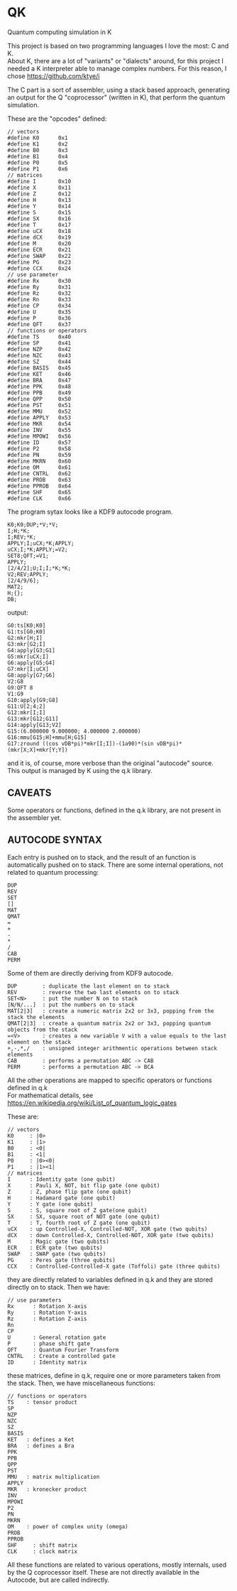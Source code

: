# QK
Quantum computing simulation in K

This project is based on two programming languages I love the most: C and K.  
About K, there are a lot of "variants" or "dialects" around, for this project I needed a K interpreter able to manage complex numbers.
For this reason, I chose https://github.com/ktye/i

The C part is a sort of assembler, using a stack based approach, generating an output for the Q "coprocessor" (written in K), that perform the quantum simulation.

These are the "opcodes" defined:


    // vectors
    #define K0      0x1
    #define K1      0x2
    #define B0      0x3
    #define B1      0x4
    #define P0      0x5
    #define P1      0x6
    // matrices
    #define I       0x10
    #define X       0x11
    #define Z       0x12
    #define H       0x13
    #define Y       0x14
    #define S       0x15
    #define SX      0x16
    #define T       0x17
    #define uCX     0x18
    #define dCX     0x19
    #define M       0x20
    #define ECR     0x21
    #define SWAP    0x22
    #define PG      0x23
    #define CCX     0x24
    // use parameter
    #define Rx      0x30
    #define Ry      0x31
    #define Rz      0x32
    #define Rn      0x33
    #define CP      0x34
    #define U       0x35
    #define P       0x36
    #define QFT     0x37
    // functions or operators
    #define TS      0x40
    #define SP      0x41
    #define NZP     0x42
    #define NZC     0x43
    #define SZ      0x44
    #define BASIS   0x45
    #define KET     0x46
    #define BRA     0x47
    #define PPK     0x48
    #define PPB     0x49
    #define QPP     0x50
    #define PST     0x51
    #define MMU     0x52
    #define APPLY   0x53
    #define MKR     0x54
    #define INV     0x55
    #define MPOWI   0x56
    #define ID      0x57
    #define P2      0x58
    #define PN      0x59
    #define MKRN    0x60
    #define OM      0x61
    #define CNTRL   0x62
    #define PROB    0x63
    #define PPROB   0x64
    #define SHF     0x65
    #define CLK     0x66

The program sytax looks like a KDF9 autocode program.

    K0;K0;DUP;*V;*V;
    I;H;*K;
    I;REV;*K;
    APPLY;I;uCX;*K;APPLY;
    uCX;I;*K;APPLY;=V2;
    SET8;QFT;=V1;
    APPLY;
    [2/4/2];U;I;I;*K;*K;
    V2;REV;APPLY;
    [2/4/9/6];
    MAT2;
    H;{};
    DB;

output:

    G0:ts[K0;K0]
    G1:ts[G0;K0]
    G2:mkr[H;I]
    G3:mkr[G2;I]
    G4:apply[G3;G1]
    G5:mkr[uCX;I]
    G6:apply[G5;G4]
    G7:mkr[I;uCX]
    G8:apply[G7;G6]
    V2:G8
    G9:QFT 8
    V1:G9
    G10:apply[G9;G8]
    G11:U[2;4;2]
    G12:mkr[I;I]
    G13:mkr[G12;G11]
    G14:apply[G13;V2]
    G15:(6.000000 9.000000; 4.000000 2.000000)
    G16:mmu[G15;H]+mmu[H;G15]
    G17:zround ((cos vDB*pi)*mkr[I;I])-(1a90)*(sin vDB*pi)*(mkr[X;X]+mkr[Y;Y])

and it is, of course, more verbose than the original "autocode" source.  
This output is managed by K using the q.k library. 

## CAVEATS

Some operators or functions, defined in the q.k library, are not present in the assembler yet.

## AUTOCODE SYNTAX

Each entry is pushed on to stack, and the result of an function is automatically pushed on to stack.
There are some internal operations, not related to quantum processing:

    DUP
    REV
    SET
    []
    MAT
    QMAT
    =
    +
    -
    *
    /
    CAB
    PERM
    
Some of them are directly deriving from KDF9 autocode.  

    DUP        : duplicate the last element on to stack
    REV        : reverse the two last elements on to stack
    SET<N>     : put the number N on to stack
    [N/N/...]  : put the numbers on to stack
    MAT[2|3]   : create a numeric matrix 2x2 or 3x3, popping from the stack the elements
    QMAT[2|3]  : create a quantum matrix 2x2 or 3x3, popping quantum objects from the stack
    =<V>       : creates a new variable V with a value equals to the last element on the stack
    +,-,*,/    : unsigned integer arithmentic operations between stack elements
    CAB        : performs a permutation ABC -> CAB
    PERM       : performs a permutation ABC -> BCA

All the other operations are mapped to specific operators or functions defined in q.k  
For mathematical details, see https://en.wikipedia.org/wiki/List_of_quantum_logic_gates

These are:

    // vectors
    K0     : |0> 
    K1     : |1> 
    B0     : <0| 
    B1     : <1| 
    P0     : |0><0|
    P1     : |1><1| 
    // matrices
    I      : Identity gate (one qubit) 
    X      : Pauli X, NOT, bit flip gate (one qubit)
    Z      : Z, phase flip gate (one qubit) 
    H      : Hadamard gate (one qubit) 
    Y      : Y gate (one qubit) 
    S      : S, square root of Z gate(one qubit) 
    SX     : SX, square root of NOT gate (one qubit) 
    T      : T, fourth root of Z gate (one qubit) 
    uCX    : up Controlled-X, Controlled-NOT, XOR gate (two qubits) 
    dCX    : down Controlled-X, Controlled-NOT, XOR gate (two qubits)
    M      : Magic gate (two qubits)
    ECR    : ECR gate (two qubits)
    SWAP   : SWAP gate (two qubits) 
    PG     : Peres gate (three qubits)
    CCX    : Controlled-Controlled-X gate (Toffoli) gate (three qubits)

they are directly related to variables defined in q.k and they are stored directly on to stack.
Then we have:

    // use parameters
    Rx      : Rotation X-axis
    Ry      : Rotation Y-axis
    Rz      : Rotation Z-axis
    Rn      
    CP      
    U       : General rotation gate
    P       : phase shift gate
    QFT     : Quantum Fourier Transform
    CNTRL   : Create a controlled gate
    ID      : Identity matrix

these matrices, define in q.k, require one or more parameters taken from the stack.
Then, we have miscellaneous functions:

    // functions or operators
    TS    : tensor product
    SP     
    NZP     
    NZC     
    SZ      
    BASIS   
    KET   : defines a Ket  
    BRA   : defines a Bra  
    PPK     
    PPB     
    QPP     
    PST     
    MMU   : matrix multiplication 
    APPLY   
    MKR   : kronecker product 
    INV     
    MPOWI   
    P2      
    PN      
    MKRN    
    OM    : power of complex unity (omega)  
    PROB    
    PPROB   
    SHF     : shift matrix
    CLK     : clock matrix

All these functions are related to various operations, mostly internals, used by the Q coprocessor itself. These are not directly available in the Autocode, but are called indirectly.



